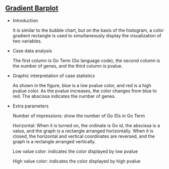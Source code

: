 ## [Gradient Barplot](/basic/barplot-gradient)

- Introduction

  It is similar to the bubble chart, but on the basis of the histogram, a color gradient rectangle is used to
  simultaneously display the visualization of two variables.

- Case data analysis

  The first column is Go Term (Go language code), the second column is the number of genes, and the third column is
  pvalue.

- Graphic interpretation of case statistics

  As shown in the figure, blue is a low pvalue color, and red is a high pvalue color. As the pvalue increases, the color
  changes from blue to red. The abscissa indicates the number of genes.

- Extra parameters

  Number of impressions: show the number of Go IDs in Go Term

  Horizontal: When it is turned on, the ordinate is Go id, the abscissa is a value, and the graph is a rectangle
  arranged horizontally. When it is closed, the horizontal and vertical coordinates are reversed, and the graph is a
  rectangle arranged vertically.

  Low value color: indicates the color displayed by low pvalue

  High value color: indicates the color displayed by high pvalue
